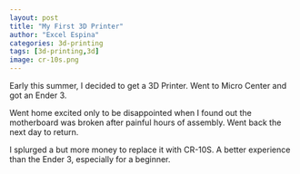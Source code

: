 ```yaml
---
layout: post
title: "My First 3D Printer"
author: "Excel Espina"
categories: 3d-printing
tags: [3d-printing,3d]
image: cr-10s.png
---
```


Early this summer, I decided to get a 3D Printer. Went to Micro Center and got an Ender 3.

Went home excited only to be disappointed when I found out the motherboard was broken after painful hours of assembly. Went back the next day to return.

I splurged a but more money to replace it with CR-10S. A better experience than the Ender 3, especially for a beginner.

